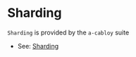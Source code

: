 # Sharding

`Sharding` is provided by the `a-cabloy` suite

- See: [Sharding](../../../../cabloy/sharding.md)

